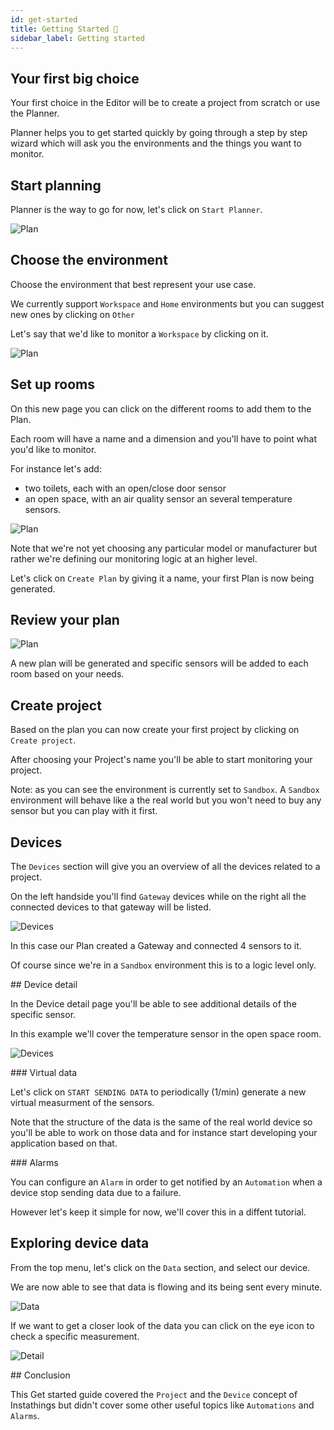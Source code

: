 ```yaml
---
id: get-started
title: Getting Started 🏁
sidebar_label: Getting started
---
```



## Your first big choice 

Your first choice in the Editor will be to create a project from scratch or use the Planner. 

Planner helps you to get started quickly by going through a step by step wizard which will ask you the environments and the things you want to monitor.

## Start planning

Planner is the way to go for now, let's click on `Start Planner`.

![Plan](assets/get-started/planner-home.png)

## Choose the environment

Choose the environment that best represent your use case. 

We currently support `Workspace` and `Home` environments but you can suggest new ones by clicking on `Other`

Let's say that we'd like to monitor a `Workspace` by clicking on it.

![Plan](assets/get-started/planner-environments.png)

## Set up rooms

On this new page you can click on the different rooms to add them to the Plan. 

Each room will have a name and a dimension and you'll have to point what you'd like to monitor. 

For instance let's add:
- two toilets, each with an open/close door sensor 
- an open space, with an air quality sensor an several temperature sensors. 

![Plan](assets/get-started/planner-workspace.png)


Note that we're not yet choosing any particular model or manufacturer but rather we're defining our monitoring logic at an higher level.

Let's click on `Create Plan` by giving it a name, your first Plan is now being generated.

## Review your plan

![Plan](assets/get-started/planner-plan.png)

A new plan will be generated and specific sensors will be added to each room based on your needs. 

## Create project

Based on the plan you can now create your first project by clicking on `Create project`. 

After choosing your Project's name you'll be able to start monitoring your project.

Note: as you can see the environment is currently set to `Sandbox`. A `Sandbox` environment will behave like a the real world but you won't need to buy any sensor but you can play with it first.

## Devices

The `Devices` section will give you an overview of all the devices related to a project.

On the left handside you'll find `Gateway` devices while on the right all the connected devices to that gateway will be listed.

![Devices](assets/get-started/project-devices.png)

In this case our Plan created a Gateway and connected 4 sensors to it. 

Of course since we're in a `Sandbox` environment this is to a logic level only.

## Device detail

In the Device detail page you'll be able to see additional details of the specific sensor.

In this example we'll cover the temperature sensor in the open space room.

![Devices](assets/get-started/project-device.png)

### Virtual data

Let's click on `START SENDING DATA` to periodically (1/min) generate a new virtual measurment of the sensors. 

Note that the structure of the data is the same of the real world device so you'll be able to work on those data and for instance start developing your application based on that.

### Alarms

You can configure an `Alarm` in order to get notified by an `Automation` when a device stop sending data due to a failure. 

However let's keep it simple for now, we'll cover this in a diffent tutorial.

## Exploring device data

From the top menu, let's click on the `Data` section, and select our device.

We are now able to see that data is flowing and its being sent every minute.

![Data](assets/get-started/project-data.png)

If we want to get a closer look of the data you can click on the eye icon to check a specific measurement.

![Detail](assets/get-started/project-data-detail.png)

## Conclusion

This Get started guide covered the `Project` and the `Device` concept of Instathings but didn't cover some other useful topics like `Automations` and `Alarms`.
